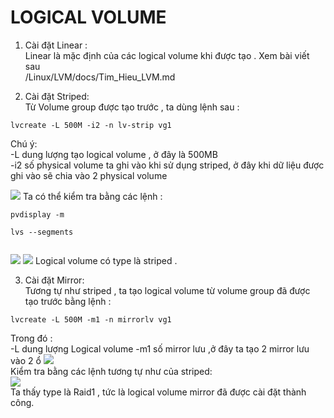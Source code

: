 # LOGICAL VOLUME  

1. Cài đặt Linear :  
Linear là mặc định của các logical volume khi được tạo . Xem bài viết sau  
/Linux/LVM/docs/Tim_Hieu_LVM.md

2. Cài đặt Striped:  
Từ Volume group được tạo trước , ta dùng lệnh sau :  
```
lvcreate -L 500M -i2 -n lv-strip vg1
```  
Chú ý:  
 -L dung lượng tạo logical volume , ở đây là 500MB  
 -i2 số physical volume ta ghi vào khi sử dụng striped,  ở đây khi dữ liệu được ghi vào sẽ chia vào 2 physical volume  

<img src="https://i.imgur.com/2azZccY.png">
Ta có thể kiểm tra bằng các lệnh :  

```
pvdisplay -m

lvs --segments


```
<img src="https://i.imgur.com/QKoXkYQ.png">  
<img src="https://i.imgur.com/XSPGIox.png">  
Logical volume có type là striped .  

3. Cài đặt Mirror:  
 Tương tự như striped , ta tạo logical volume từ volume group đã được tạo trước bằng lệnh :  
 ```
 lvcreate -L 500M -m1 -n mirrorlv vg1
 ```  
 Trong đó :  
 -L dung lượng Logical volume
 -m1 số mirror lưu ,ở đây ta tạo 2 mirror lưu vào 2 ổ 
 <img src="https://i.imgur.com/pibr7WC.png">  
 Kiểm tra bằng các lệnh tương tự như của striped:  
   <img src="https://i.imgur.com/anh1PEp.png">  
   Ta thấy type là Raid1 , tức là logical volume mirror đã được cài đặt thành công.
